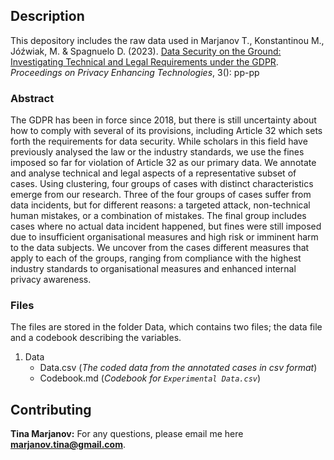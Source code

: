 ## Description

This depository includes the raw data used in Marjanov T., Konstantinou M., Jóźwiak, M. & Spagnuelo D. (2023). [Data Security on the Ground: Investigating Technical and Legal Requirements under the GDPR](here_goes_link_when_published). *Proceedings on Privacy Enhancing Technologies*, 3(): pp-pp

### Abstract

The GDPR has been in force since 2018, but there is still uncertainty about how to comply with several of its provisions, including Article 32 which sets forth the requirements for data security. While scholars in this field have previously analysed the law or the industry standards, we use the fines imposed so far for violation of Article 32 as our primary data. We annotate and analyse technical and legal aspects of a representative subset of cases. Using clustering, four groups of cases with distinct characteristics emerge from our research. Three of the four groups of cases suffer from data incidents, but for different reasons: a targeted attack, non-technical human mistakes, or a combination of mistakes. The final group includes cases where no actual data incident happened, but fines were still imposed due to insufficient organisational measures and high risk or imminent harm to the data subjects. We uncover from the cases different measures that apply to each of the groups, ranging from compliance with the highest industry standards to organisational measures and enhanced internal privacy awareness.

### Files

The files are stored in the folder Data, which contains two files; the data file and a codebook describing the variables.

1. Data
   * Data.csv (*The coded data from the annotated cases in csv format*)
   * Codebook.md (*Codebook for ```Experimental Data.csv```*)

## Contributing

**Tina Marjanov:** 
For any questions, please email me here **marjanov.tina@gmail.com**.
